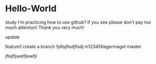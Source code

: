 # Hello-World
study
I'm practicing how to use github? If you see please don't pay too much attention! Thank you very much!

update

feature1
create a branch
fjdlsjflsdjflsdj
m123456agermaget
master


jflejfljwelfjlewfjl
